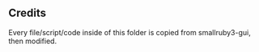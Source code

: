 ## Credits
Every file/script/code inside of this folder is copied from smallruby3-gui, then modified.
